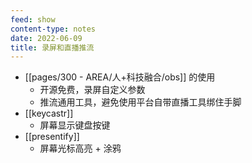 ```yaml
---
feed: show
content-type: notes
date: 2022-06-09
title: 录屏和直播推流
---
```


- [[pages/300 - AREA/人+科技融合/obs]] 的使用
	- 开源免费，录屏自定义参数
	- 推流通用工具，避免使用平台自带直播工具绑住手脚
- [[keycastr]]
	- 屏幕显示键盘按键
- [[presentify]]
	- 屏幕光标高亮 + 涂鸦
